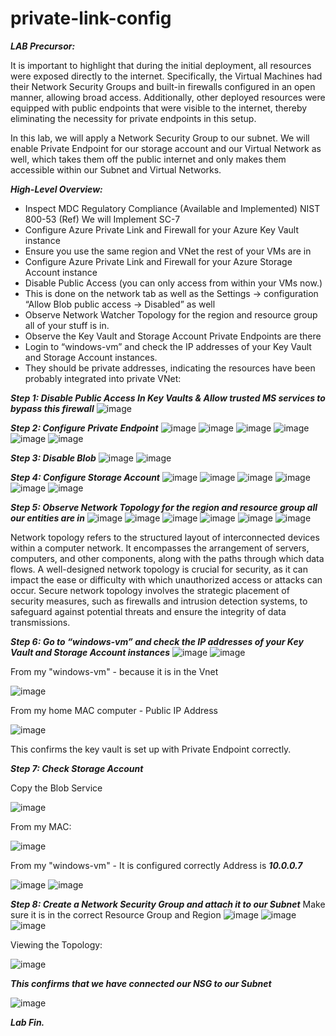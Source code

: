 # private-link-config

***LAB Precursor:***

It is important to highlight that during the initial deployment, all resources were exposed directly to the internet. 
Specifically, the Virtual Machines had their Network Security Groups and built-in firewalls configured in an open manner, allowing broad access. 
Additionally, other deployed resources were equipped with public endpoints that were visible to the internet, thereby eliminating the necessity for private endpoints in this setup.

In this lab, we will apply a Network Security Group to our subnet. 
We will enable Private Endpoint for our storage account and our Virtual Network as well, which takes them off the public internet and only makes them accessible within our Subnet and Virtual Networks.

***High-Level Overview:***

+ Inspect MDC Regulatory Compliance (Available and Implemented) NIST 800-53 (Ref) We will Implement SC-7
+ Configure Azure Private Link and Firewall for your Azure Key Vault instance
+ Ensure you use the same region and VNet the rest of your VMs are in
+ Configure Azure Private Link and Firewall for your Azure Storage Account instance
+ Disable Public Access (you can only access from within your VMs now.)
+ This is done on the network tab as well as the Settings -> configuration “Allow Blob public access → Disabled” as well
+ Observe Network Watcher Topology for the region and resource group all of your stuff is in.
+ Observe the Key Vault and Storage Account Private Endpoints are there
+ Login to “windows-vm” and check the IP addresses of your Key Vault and Storage Account instances.
+ They should be private addresses, indicating the resources have been probably integrated into private VNet:


***Step 1: Disable Public Access In Key Vaults & Allow trusted MS services to bypass this firewall***
![image](https://github.com/hoanghuydang/private-link-config/assets/127445164/55f37d2a-272f-42e4-b47d-b496cddc9c9b)


***Step 2: Configure Private Endpoint***
![image](https://github.com/hoanghuydang/private-link-config/assets/127445164/1e9c687b-021e-44e6-ab8b-4e9ac9221ee3)
![image](https://github.com/hoanghuydang/private-link-config/assets/127445164/4d83b351-0c24-481e-8675-05c888fec9c3)
![image](https://github.com/hoanghuydang/private-link-config/assets/127445164/a776d5fc-21d7-4d8e-9e1a-8214dc0a8cad)
![image](https://github.com/hoanghuydang/private-link-config/assets/127445164/23fe9ea4-69bd-4023-8509-51b5a771a3ac)
![image](https://github.com/hoanghuydang/private-link-config/assets/127445164/1b1dc935-8825-4880-96df-97954664a1a6)
![image](https://github.com/hoanghuydang/private-link-config/assets/127445164/d0ad36c5-2692-4a67-b076-db1adf679267)


***Step 3: Disable Blob***
![image](https://github.com/hoanghuydang/private-link-config/assets/127445164/541f2a40-cc37-4b36-a94b-9fa79651ca46)
![image](https://github.com/hoanghuydang/private-link-config/assets/127445164/827b5fe6-1c26-44f0-8bda-accb21b461fe)

***Step 4: Configure Storage Account***
![image](https://github.com/hoanghuydang/private-link-config/assets/127445164/97e630ff-740a-4f9d-971b-7ac8c51b69d3)
![image](https://github.com/hoanghuydang/private-link-config/assets/127445164/0481a0b0-3ddb-458d-b857-a4a96354c8e4)
![image](https://github.com/hoanghuydang/private-link-config/assets/127445164/4ddea5ec-8559-4656-bffc-cea4a0b7a51c)
![image](https://github.com/hoanghuydang/private-link-config/assets/127445164/5771760e-4264-4f2e-bfed-77acae961f0f)
![image](https://github.com/hoanghuydang/private-link-config/assets/127445164/b9d1b946-a896-43bf-ac70-7a9169e07c3d)
![image](https://github.com/hoanghuydang/private-link-config/assets/127445164/4bd956a1-2f27-46d5-84e1-d459a6646a6b)

***Step 5: Observe Network Topology for the region and resource group all our entities are in***
![image](https://github.com/hoanghuydang/private-link-config/assets/127445164/2c95b046-9fb4-49bc-98f3-4884a8c98c80)
![image](https://github.com/hoanghuydang/private-link-config/assets/127445164/18a1b77e-3ead-4b93-823d-f9a0f14e873c)
![image](https://github.com/hoanghuydang/private-link-config/assets/127445164/c38c5974-9cf8-4298-acb3-e68248afd4e4)
![image](https://github.com/hoanghuydang/private-link-config/assets/127445164/897c9cc1-329d-4937-a05d-75744223806c)
![image](https://github.com/hoanghuydang/private-link-config/assets/127445164/31f16816-acf0-4a55-973e-facc3dd72658)
![image](https://github.com/hoanghuydang/private-link-config/assets/127445164/b34a948b-b188-4c22-9801-86ec176514ba)


Network topology refers to the structured layout of interconnected devices within a computer network. 
It encompasses the arrangement of servers, computers, and other components, along with the paths through which data flows. 
A well-designed network topology is crucial for security, as it can impact the ease or difficulty with which unauthorized access or attacks can occur. 
Secure network topology involves the strategic placement of security measures, such as firewalls and intrusion detection systems, to safeguard against potential threats and ensure the integrity of data transmissions.

***Step 6: Go to “windows-vm” and check the IP addresses of your Key Vault and Storage Account instances***
![image](https://github.com/hoanghuydang/private-link-config/assets/127445164/d0a7626f-225e-4db5-b871-5eefc54f7bdf)
![image](https://github.com/hoanghuydang/private-link-config/assets/127445164/d267645f-86ad-4c02-a889-40a04df3b6b8)

From my "windows-vm" - because it is in the Vnet

![image](https://github.com/hoanghuydang/private-link-config/assets/127445164/fa89b761-517f-437d-bcc7-abd4f29e6b8b)

From my home MAC computer - Public IP Address

![image](https://github.com/hoanghuydang/private-link-config/assets/127445164/886c0a5a-5229-4e1c-9f3f-b7734d40b771)

This confirms the key vault is set up with Private Endpoint correctly.

***Step 7: Check Storage Account***

Copy the Blob Service

![image](https://github.com/hoanghuydang/private-link-config/assets/127445164/852d4ff8-a9a5-4811-9163-5440a643545b)

From my MAC:

![image](https://github.com/hoanghuydang/private-link-config/assets/127445164/33e9aaf1-2704-4e04-a781-9e5340e9e363)

From my "windows-vm" - It is configured correctly Address is ***10.0.0.7***

![image](https://github.com/hoanghuydang/private-link-config/assets/127445164/77ca7bf6-7807-4edc-9b31-1cb2b3e373d1)
![image](https://github.com/hoanghuydang/private-link-config/assets/127445164/6646369a-3491-4636-9622-9c266a85ea83)

***Step 8: Create a Network Security Group and attach it to our Subnet***
Make sure it is in the correct Resource Group and Region
![image](https://github.com/hoanghuydang/private-link-config/assets/127445164/f124c40c-8bae-4c55-8a9d-267097d5686d)
![image](https://github.com/hoanghuydang/private-link-config/assets/127445164/92c19af6-ed45-4f36-a950-0122f8567752)
![image](https://github.com/hoanghuydang/private-link-config/assets/127445164/086b37e9-9de0-4fe5-a573-99800cdbf870)

Viewing the Topology:


![image](https://github.com/hoanghuydang/private-link-config/assets/127445164/8e523a71-8c07-4693-8ba4-5ee740e76e76)

***This confirms that we have connected our NSG to our Subnet***

![image](https://github.com/hoanghuydang/private-link-config/assets/127445164/d9cff5ea-26bd-4ab7-a74d-25a7326b681e)

***Lab Fin.***
